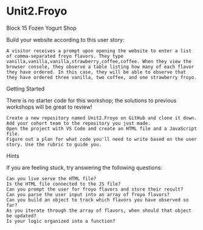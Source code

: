 # Unit2.Froyo
Block 15 Fozen Yogurt Shop

Build your website according to this user story:

    A visitor receives a prompt upon opening the website to enter a list of comma-separated froyo flavors. They type vanilla,vanilla,vanilla,strawberry,coffee,coffee. When they view the browser console, they observe a table listing how many of each flavor they have ordered. In this case, they will be able to observe that they have ordered three vanilla, two coffee, and one strawberry froyo.


Getting Started

There is no starter code for this workshop; the solutions to previous workshops will be great to review!

    Create a new repository named Unit2.Froyo on GitHub and clone it down.
    Add your cohort team to the repository you just made.
    Open the project with VS Code and create an HTML file and a JavaScript file.
    Figure out a plan for what code you'll need to write based on the user story. Use the rubric to guide you.

Hints

If you are feeling stuck, try answering the following questions:

    Can you live serve the HTML file?
    Is the HTML file connected to the JS file?
    Can you prompt the user for froyo flavors and store their result?
    Can you parse the user input into an array of froyo flavors?
    Can you build an object to track which flavors you have observed so far?
    As you iterate through the array of flavors, when should that object be updated?
    Is your logic organized into a function?
